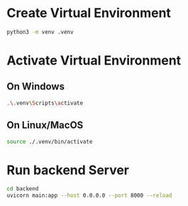 # Create Virtual Environment

```bash
python3 -m venv .venv
```

# Activate Virtual Environment
## On Windows
```bash
.\.venv\Scripts\activate
```
## On Linux/MacOS
```bash
source ./.venv/bin/activate
```

# Run backend Server
```bash
cd backend
uvicorn main:app --host 0.0.0.0 --port 8000 --reload
```